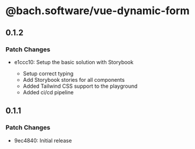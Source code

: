 # @bach.software/vue-dynamic-form

## 0.1.2

### Patch Changes

- e1ccc10: Setup the basic solution with Storybook

  - Setup correct typing
  - Add Storybook stories for all components
  - Added Tailwind CSS support to the playground
  - Added ci/cd pipeline

## 0.1.1

### Patch Changes

- 9ec4840: Initial release
